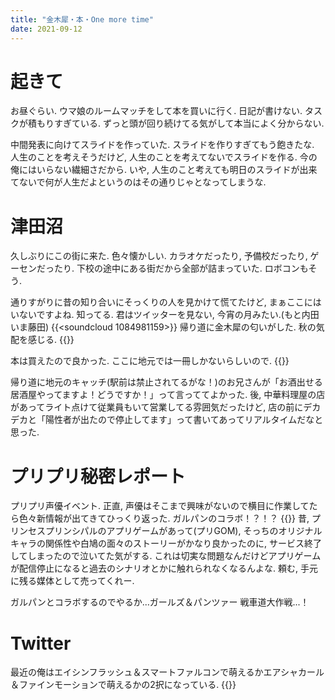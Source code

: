 ```yaml
---
title: "金木犀・本・One more time"
date: 2021-09-12
---
```


# 起きて
お昼ぐらい. ウマ娘のルームマッチをして本を買いに行く. 日記が書けない. タスクが積もりすぎている. ずっと頭が回り続けてる気がして本当によく分からない.

中間発表に向けてスライドを作っていた. スライドを作りすぎてもう飽きたな. 人生のことを考えそうだけど, 人生のことを考えてないでスライドを作る. 今の俺にはいらない繊細さだから.
いや, 人生のこと考えても明日のスライドが出来てないで何が人生だよというのはその通りじゃとなってしまうな.


# 津田沼
久しぶりにこの街に来た. 色々懐かしい. カラオケだったり, 予備校だったり, ゲーセンだったり. 下校の途中にある街だから全部が詰まっていた. ロボコンもそう.

通りすがりに昔の知り合いにそっくりの人を見かけて慌てたけど, まぁここにはいないですよね. 知ってる. 君はツイッターを見ない, 今宵の月みたい.(もと内田いま藤田)
{{<soundcloud 1084981159>}}
帰り道に金木犀の匂いがした. 秋の気配を感じる.
{{<tweet user="dango_bot" id="1437043175546187776">}}

本は買えたので良かった. ここに地元では一冊しかないらしいので.
{{<tweet user="dango_bot" id="1436992999242625028">}}

帰り道に地元のキャッチ(駅前は禁止されてるがな！)のお兄さんが「お酒出せる居酒屋やってますよ！どうですか！」って言っててよかった. 後, 中華料理屋の店があってライト点けて従業員もいて営業してる雰囲気だったけど, 店の前にデカデカと「陽性者が出たので停止してます」って書いてあってリアルタイムだなと思った.

# プリプリ秘密レポート
プリプリ声優イベント. 正直, 声優はそこまで興味がないので横目に作業してたら色々新情報が出てきてひっくり返った. ガルパンのコラボ！？！？
{{<tweet user="dango_bot" id="1437050420736581633">}}
昔, プリンセスプリンシパルのアプリゲームがあって(プリGOM), そっちのオリジナルキャラの関係性や白鳩の面々のストーリーがかなり良かったのに, サービス終了してしまったので泣いてた気がする. これは切実な問題なんだけどアプリゲームが配信停止になると過去のシナリオとかに触れられなくなるんよな. 頼む, 手元に残る媒体として売ってくれー.

ガルパンとコラボするのでやるか...ガールズ＆パンツァー 戦車道大作戦...！
# Twitter
最近の俺はエイシンフラッシュ＆スマートファルコンで萌えるかエアシャカール＆ファインモーションで萌えるかの2択になっている.
{{<tweet user="dango_bot" id="1436191721856008195">}}